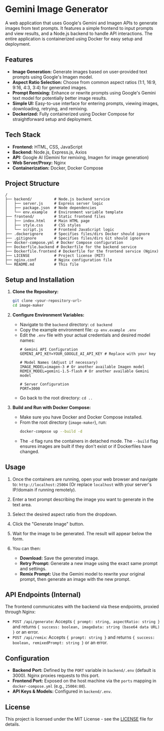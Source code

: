 # Gemini Image Generator

A web application that uses Google's Gemini and Imagen APIs to generate images from text prompts. It features a simple frontend to input prompts and view results, and a Node.js backend to handle API interactions. The entire application is containerized using Docker for easy setup and deployment.

## Features

*   **Image Generation:** Generate images based on user-provided text prompts using Google's Imagen model.
*   **Aspect Ratio Selection:** Choose from common aspect ratios (1:1, 16:9, 9:16, 4:3, 3:4) for generated images.
*   **Prompt Remixing:** Enhance or rewrite prompts using Google's Gemini text model for potentially better image results.
*   **Simple UI:** Easy-to-use interface for entering prompts, viewing images, downloading, retrying, and remixing.
*   **Dockerized:** Fully containerized using Docker Compose for straightforward setup and deployment.

## Tech Stack

*   **Frontend:** HTML, CSS, JavaScript
*   **Backend:** Node.js, Express.js, Axios
*   **API:** Google AI (Gemini for remixing, Imagen for image generation)
*   **Web Server/Proxy:** Nginx
*   **Containerization:** Docker, Docker Compose

## Project Structure

```
/
├── backend/          # Node.js backend service
│   ├── server.js     # Express server logic
│   ├── package.json  # Node dependencies
│   └── env.example   # Environment variable template
├── frontend/         # Static frontend files
│   ├── index.html    # Main HTML page
│   ├── style.css     # CSS styles
│   └── script.js     # Frontend JavaScript logic
├── .dockerignore     # Specifies files/dirs Docker should ignore
├── .gitignore        # Specifies files/dirs Git should ignore
├── docker-compose.yml # Docker Compose configuration
├── Dockerfile.backend # Dockerfile for the backend service
├── Dockerfile.frontend # Dockerfile for the frontend service (Nginx)
├── LICENSE           # Project license (MIT)
├── nginx.conf        # Nginx configuration file
└── README.md         # This file
```

## Setup and Installation

1.  **Clone the Repository:**
    ```bash
    git clone <your-repository-url>
    cd image-maker
    ```

2.  **Configure Environment Variables:**
    *   Navigate to the `backend` directory: `cd backend`
    *   Copy the example environment file: `cp env.example .env`
    *   Edit the `.env` file with your actual credentials and desired model names:
        ```dotenv
        # Gemini API Configuration
        GEMINI_API_KEY=YOUR_GOOGLE_AI_API_KEY # Replace with your key

        # Model Names (Adjust if necessary)
        IMAGE_MODEL=imagen-3 # Or another available Imagen model
        REMIX_MODEL=gemini-1.5-flash # Or another available Gemini model

        # Server Configuration
        PORT=3000
        ```
    *   Go back to the root directory: `cd ..`

3.  **Build and Run with Docker Compose:**
    *   Make sure you have Docker and Docker Compose installed.
    *   From the root directory (`image-maker`), run:
        ```bash
        docker-compose up --build -d
        ```
    *   The `-d` flag runs the containers in detached mode. The `--build` flag ensures images are built if they don't exist or if Dockerfiles have changed.

## Usage

1.  Once the containers are running, open your web browser and navigate to:
    `http://localhost:25004`
    (Or replace `localhost` with your server's IP/domain if running remotely).

2.  Enter a text prompt describing the image you want to generate in the text area.
3.  Select the desired aspect ratio from the dropdown.
4.  Click the "Generate Image" button.
5.  Wait for the image to be generated. The result will appear below the form.
6.  You can then:
    *   **Download:** Save the generated image.
    *   **Retry Prompt:** Generate a new image using the exact same prompt and settings.
    *   **Remix Prompt:** Use the Gemini model to rewrite your original prompt, then generate an image with the new prompt.

## API Endpoints (Internal)

The frontend communicates with the backend via these endpoints, proxied through Nginx:

*   `POST /api/generate`: Accepts `{ prompt: string, aspectRatio: string }` and returns `{ success: boolean, imageData: string (base64 data URL) }` or an error.
*   `POST /api/remix`: Accepts `{ prompt: string }` and returns `{ success: boolean, remixedPrompt: string }` or an error.

## Configuration

*   **Backend Port:** Defined by the `PORT` variable in `backend/.env` (default is 3000). Nginx proxies requests to this port.
*   **Frontend Port:** Exposed on the host machine via the `ports` mapping in `docker-compose.yml` (e.g., `25004:80`).
*   **API Keys & Models:** Configured in `backend/.env`.

## License

This project is licensed under the MIT License - see the [LICENSE](LICENSE) file for details.